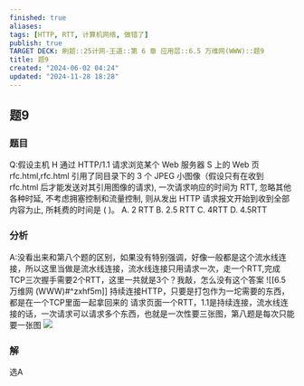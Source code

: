 ```yaml
---
finished: true
aliases: 
tags: [HTTP, RTT, 计算机网络, 做错了]
publish: true
TARGET DECK: 刷题::25计网-王道::第 6 章 应用层::6.5 万维网(WWW)::题9
title: 题9
created: "2024-06-02 04:24"
updated: "2024-11-28 18:28"
---
```

## 题9
### 题目
Q:假设主机 $\mathrm{H}$ 通过 HTTP/1.1 请求浏览某个 Web 服务器 $\mathrm{S}$ 上的 Web 页 rfc.html,rfc.html 引用了同目录下的 3 个 JPEG 小图像（假设只有在收到 rfc.html 后才能发送对其引用图像的请求), 一次请求响应的时间为 RTT, 忽略其他各种时延, 不考虑拥塞控制和流量控制, 则从发出 HTTP 请求报文开始到收到全部内容为止, 所耗费的时间是 ( )。
A. 2 RTT 
B. 2.5 RTT 
C. 4RTT 
D. 4.5RTT
### 分析
A:没看出来和第八个题的区别，如果没有特别强调，好像一般都是这个流水线连接，所以这里当做是流水线连接，流水线连接只用请求一次，走一个RTT,完成TCP三次握手需要2个RTT，这里一共就是3个？我敲，怎么没有这个答案
![[6.5 万维网 (WWW)#^zxhf5m]]
持续连接HTTP，只要是打包作为一坨需要的东西，都是在一个TCP里面一起拿回来的
请求页面一个RTT，1.1是持续连接，流水线连接的话，一次请求可以请求多个东西，也就是一次性要三张图，第八题是每次只能要一张图
![](https://img.hwenyi.live/202406282101349.webp)
### 解
选A
<!--ID: 1719564960939-->

